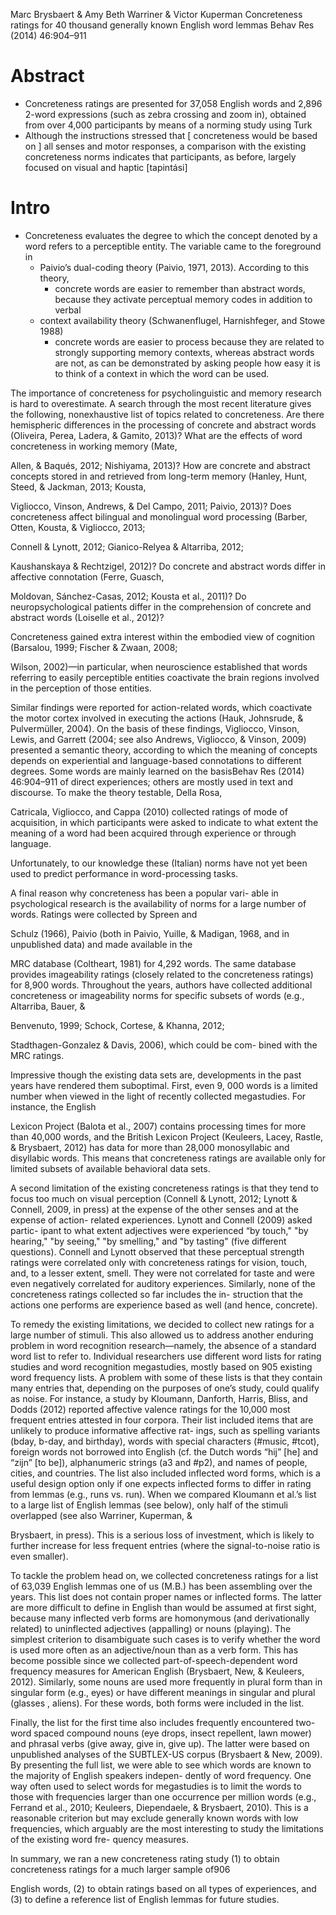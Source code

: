 Marc Brysbaert & Amy Beth Warriner & Victor Kuperman
Concreteness ratings for 40 thousand generally known English word lemmas
Behav Res (2014) 46:904–911

# Abstract 

* Concreteness ratings are presented for 37,058 English words and 2,896 2-word
  expressions (such as zebra crossing and zoom in), 
  obtained from over 4,000 participants by means of a norming study using Turk
* Although the instructions stressed that [ concreteness would be based on ]
  all senses and motor responses, 
  a comparison with the existing concreteness norms indicates that
  participants, as before, largely focused on visual and haptic [tapintási]

# Intro

* Concreteness evaluates the degree to which the concept denoted by a word
  refers to a perceptible entity. The variable came to the foreground in
  * Paivio’s dual-coding theory (Paivio, 1971, 2013). According to this theory,
    * concrete words are easier to remember than abstract words, 
      because they activate perceptual memory codes in addition to verbal
  * context availability theory (Schwanenflugel, Harnishfeger, and Stowe 1988)
    * concrete words are easier to process 
      because they are related to strongly supporting memory contexts, whereas
      abstract words are not, as can be demonstrated by asking people how easy
      it is to think of a context in which the word can be used.

The importance of concreteness for psycholinguistic and memory research is hard
to overestimate. A search through the most recent literature gives the
following, nonexhaustive list of topics related to concreteness. Are there
hemispheric differences in the processing of concrete and abstract words
(Oliveira, Perea, Ladera, & Gamito, 2013)? What are the effects of word
concreteness in working memory (Mate,

Allen, & Baqués, 2012; Nishiyama, 2013)? How are concrete and abstract concepts
stored in and retrieved from long-term memory (Hanley, Hunt, Steed, & Jackman,
2013; Kousta,

Vigliocco, Vinson, Andrews, & Del Campo, 2011; Paivio, 2013)? Does concreteness
affect bilingual and monolingual word processing (Barber, Otten, Kousta, &
Vigliocco, 2013;

Connell & Lynott, 2012; Gianico-Relyea & Altarriba, 2012;

Kaushanskaya & Rechtzigel, 2012)? Do concrete and abstract
words differ in affective connotation (Ferre, Guasch,

Moldovan, Sánchez-Casas, 2012; Kousta et al., 2011)? Do
neuropsychological patients differ in the comprehension of
concrete and abstract words (Loiselle et al., 2012)?

Concreteness gained extra interest within the embodied
view of cognition (Barsalou, 1999; Fischer & Zwaan, 2008;

Wilson, 2002)—in particular, when neuroscience established
that words referring to easily perceptible entities coactivate the
brain regions involved in the perception of those entities.

Similar findings were reported for action-related words, which
coactivate the motor cortex involved in executing the actions
(Hauk, Johnsrude, & Pulvermüller, 2004). On the basis of
these findings, Vigliocco, Vinson, Lewis, and Garrett (2004;
see also Andrews, Vigliocco, & Vinson, 2009) presented a
semantic theory, according to which the meaning of concepts
depends on experiential and language-based connotations to
different degrees. Some words are mainly learned on the basisBehav Res (2014) 46:904–911
of direct experiences; others are mostly used in text and
discourse. To make the theory testable, Della Rosa,

Catricala, Vigliocco, and Cappa (2010) collected ratings of
mode of acquisition, in which participants were asked to
indicate to what extent the meaning of a word had been
acquired through experience or through language.

Unfortunately, to our knowledge these (Italian) norms have
not yet been used to predict performance in word-processing
tasks.

A final reason why concreteness has been a popular vari-
able in psychological research is the availability of norms for a
large number of words. Ratings were collected by Spreen and

Schulz (1966), Paivio (both in Paivio, Yuille, & Madigan,
1968, and in unpublished data) and made available in the

MRC database (Coltheart, 1981) for 4,292 words. The same
database provides imageability ratings (closely related to the
concreteness ratings) for 8,900 words. Throughout the years,
authors have collected additional concreteness or imageability
norms for specific subsets of words (e.g., Altarriba, Bauer, &

Benvenuto, 1999; Schock, Cortese, & Khanna, 2012;

Stadthagen-Gonzalez & Davis, 2006), which could be com-
bined with the MRC ratings.

Impressive though the existing data sets are, developments
in the past years have rendered them suboptimal. First, even 9,
000 words is a limited number when viewed in the light of
recently collected megastudies. For instance, the English

Lexicon Project (Balota et al., 2007) contains processing times
for more than 40,000 words, and the British Lexicon Project
(Keuleers, Lacey, Rastle, & Brysbaert, 2012) has data for
more than 28,000 monosyllabic and disyllabic words. This
means that concreteness ratings are available only for limited
subsets of available behavioral data sets.

A second limitation of the existing concreteness ratings is
that they tend to focus too much on visual perception (Connell
& Lynott, 2012; Lynott & Connell, 2009, in press) at the
expense of the other senses and at the expense of action-
related experiences. Lynott and Connell (2009) asked partic-
ipant to what extent adjectives were experienced “by touch,"
"by hearing," "by seeing," "by smelling," and "by tasting"
(five different questions). Connell and Lynott observed that
these perceptual strength ratings were correlated only with
concreteness ratings for vision, touch, and, to a lesser extent,
smell. They were not correlated for taste and were even
negatively correlated for auditory experiences. Similarly, none
of the concreteness ratings collected so far includes the in-
struction that the actions one performs are experience based as
well (and hence, concrete).

To remedy the existing limitations, we decided to collect
new ratings for a large number of stimuli. This also allowed us
to address another enduring problem in word recognition
research—namely, the absence of a standard word list to refer
to. Individual researchers use different word lists for rating
studies and word recognition megastudies, mostly based on
905
existing word frequency lists. A problem with some of these
lists is that they contain many entries that, depending on the
purposes of one’s study, could qualify as noise. For instance, a
study by Kloumann, Danforth, Harris, Bliss, and Dodds
(2012) reported affective valence ratings for the 10,000 most
frequent entries attested in four corpora. Their list included
items that are unlikely to produce informative affective rat-
ings, such as spelling variants (bday, b-day, and birthday),
words with special characters (#music, #tcot), foreign words
not borrowed into English (cf. the Dutch words “hij” [he] and
“zijn” [to be]), alphanumeric strings (a3 and #p2), and names
of people, cities, and countries. The list also included inflected
word forms, which is a useful design option only if one
expects inflected forms to differ in rating from lemmas (e.g.,
runs vs. run). When we compared Kloumann et al.’s list to a
large list of English lemmas (see below), only half of the
stimuli overlapped (see also Warriner, Kuperman, &

Brysbaert, in press). This is a serious loss of investment,
which is likely to further increase for less frequent entries
(where the signal-to-noise ratio is even smaller).

To tackle the problem head on, we collected concreteness
ratings for a list of 63,039 English lemmas one of us (M.B.)
has been assembling over the years. This list does not contain
proper names or inflected forms. The latter are more difficult
to define in English than would be assumed at first sight,
because many inflected verb forms are homonymous (and
derivationally related) to uninflected adjectives (appalling)
or nouns (playing). The simplest criterion to disambiguate
such cases is to verify whether the word is used more often
as an adjective/noun than as a verb form. This has become
possible since we collected part-of-speech-dependent word
frequency measures for American English (Brysbaert, New,
& Keuleers, 2012). Similarly, some nouns are used more
frequently in plural form than in singular form (e.g., eyes) or
have different meanings in singular and plural (glasses ,
aliens). For these words, both forms were included in the list.

Finally, the list for the first time also includes frequently
encountered two-word spaced compound nouns (eye drops,
insect repellent, lawn mower) and phrasal verbs (give away,
give in, give up). The latter were based on unpublished
analyses of the SUBTLEX-US corpus (Brysbaert & New,
2009). By presenting the full list, we were able to see which
words are known to the majority of English speakers indepen-
dently of word frequency. One way often used to select words
for megastudies is to limit the words to those with frequencies
larger than one occurrence per million words (e.g., Ferrand
et al., 2010; Keuleers, Diependaele, & Brysbaert, 2010). This
is a reasonable criterion but may exclude generally known
words with low frequencies, which arguably are the most
interesting to study the limitations of the existing word fre-
quency measures.

In summary, we ran a new concreteness rating study (1) to
obtain concreteness ratings for a much larger sample of906

English words, (2) to obtain ratings based on all types of
experiences, and (3) to define a reference list of English
lemmas for future studies.
